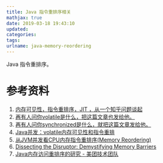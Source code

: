 ```yaml
---
title: Java 指令重排序相关
mathjax: true
date: 2019-03-18 19:43:10
updated:
categories:
tags:
urlname: java-memory-reordering
---
```


Java 指令重排序。

<!-- more -->

# 参考资料

1. [内存可见性，指令重排序，JIT ，从一个知乎问题谈起](https://www.cnblogs.com/stevenczp/p/7978554.html)
2. [再有人问你volatile是什么，把这篇文章也发给他。](https://www.hollischuang.com/archives/2673)
3. [再有人问你synchronized是什么，就把这篇文章发给他。](https://www.hollischuang.com/archives/2637)
4. [Java并发：volatile内存可见性和指令重排](http://www.importnew.com/23535.html)
5. [从JVM并发看CPU内存指令重排序(Memory Reordering)](http://ifeve.com/jvm-memory-reordering/)
6. [Dissecting the Disruptor: Demystifying Memory Barriers](http://ifeve.com/disruptor-memory-barriers/)
7. [Java内存访问重排序的研究 - 美团技术团队](https://tech.meituan.com/2014/09/23/java-memory-reordering.html)